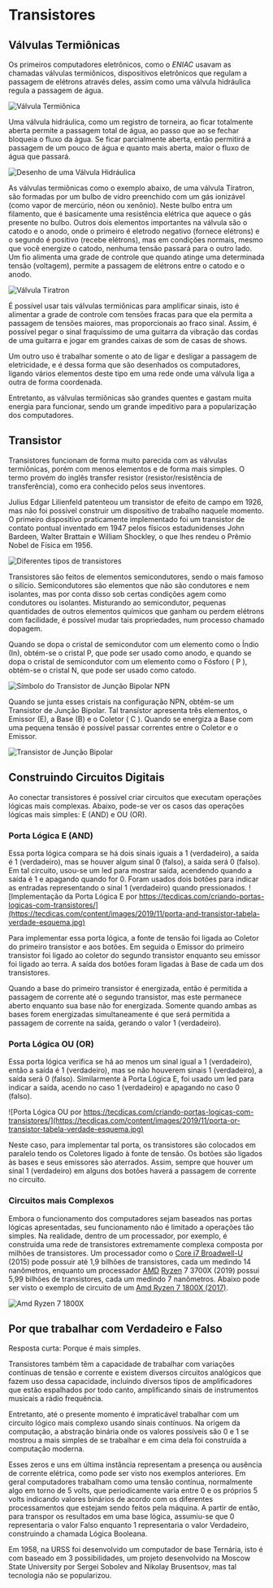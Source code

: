 # Transistores

## Válvulas Termiônicas
Os primeiros computadores eletrônicos, como o *ENIAC* usavam as chamadas válvulas termiônicos, dispositivos eletrônicos que regulam a passagem de elétrons através deles, assim como uma válvula hidráulica regula a passagem de água.

![Válvula Termiônica](https://upload.wikimedia.org/wikipedia/commons/8/89/VacuumTube1.jpg)

Uma válvula hidráulica, como um registro de torneira, ao ficar totalmente aberta permite a passagem total de água, ao passo que ao se fechar bloqueia o fluxo da água. Se ficar parcialmente aberta, então permitirá a passagem de um pouco de água e quanto mais aberta, maior o fluxo de água que passará.

 ![Desenho de uma Válvula Hidráulica](https://upload.wikimedia.org/wikipedia/commons/f/f7/Valve_cross-section.PNG)

As válvulas termiônicas como o exemplo abaixo, de uma válvula Tíratron, são formadas por um bulbo de vidro preenchido com um gás ionizável (como vapor de mercúrio, néon ou xenônio). Neste bulbo entra um filamento, que é basicamente uma resistência elétrica que aquece o gás presente no bulbo. Outros dois elementos importantes na válvula são o catodo e o anodo, onde o primeiro é eletrodo negativo (fornece elétrons) e o segundo é positivo (recebe elétrons), mas em condições normais, mesmo que você energize o catodo, nenhuma tensão passará para o outro lado. Um fio alimenta uma grade de controle que quando atinge uma determinada tensão (voltagem), permite a passagem de elétrons entre o catodo e o anodo.

![ Válvula Tiratron](https://upload.wikimedia.org/wikipedia/commons/6/60/Thyratron_Symbols.svg)

É possível usar tais válvulas termiônicas para amplificar sinais, isto é alimentar a grade de controle com tensões fracas para que ela permita a passagem de tensões maiores, mas proporcionais ao fraco sinal. Assim, é possível pegar o sinal fraquíssimo de uma guitarra da vibração das cordas de uma guitarra e jogar em grandes caixas de som de casas de shows.

Um outro uso é trabalhar somente o ato de ligar e desligar a passagem de eletricidade, e é dessa forma que são desenhados os computadores, ligando vários elementos deste tipo em uma rede onde uma válvula liga a outra de forma coordenada.

Entretanto, as válvulas termiônicas são grandes quentes e gastam muita energia para funcionar, sendo um grande impeditivo para a popularização dos computadores.

## Transistor

Transistores funcionam de forma muito parecida com as válvulas termiônicas, porém com menos elementos e de forma mais simples. O termo provém do inglês transfer resistor (resistor/resistência de transferência), como era conhecido pelos seus inventores.

Julius Edgar Lilienfeld patenteou um transistor de efeito de campo em 1926, mas não foi possível construir um dispositivo de trabalho naquele momento. O primeiro dispositivo praticamente implementado foi um transistor de contato pontual inventado em 1947 pelos físicos estadunidenses John Bardeen, Walter Brattain e William Shockley, o que lhes rendeu o Prêmio Nobel de Física em 1956.

![Diferentes tipos de transistores](https://upload.wikimedia.org/wikipedia/commons/f/f8/Transistor-photo.JPG)

Transistores são feitos de elementos semicondutores, sendo o mais famoso o silício. Semicondutores são elementos que não são condutores e nem isolantes, mas por conta disso sob certas condições agem como condutores ou isolantes. Misturando ao semicondutor, pequenas quantidades de outros elementos químicos que ganham ou perdem elétrons com facilidade, é possível mudar tais propriedades, num processo chamado dopagem.

Quando se dopa o cristal de semicondutor com um elemento como o Índio (In), obtém-se o cristal P, que pode ser usado como anodo, e quando se dopa o cristal de semicondutor com um elemento como o Fósforo ( P ), obtém-se o cristal N, que pode ser usado como catodo.

![Símbolo do Transistor de Junção Bipolar NPN](https://upload.wikimedia.org/wikipedia/commons/c/cb/BJT_NPN_symbol_%28case%29.svg)

Quando se junta esses cristais na configuração NPN, obtêm-se um Transistor de Junção Bipolar. Tal transístor apresenta três elementos, o Emissor (E), a Base (B) e o Coletor ( C ). Quando se energiza a Base com uma pequena tensão é possível passar correntes entre o Coletor e o Emissor.

![Transistor de Junção Bipolar](https://upload.wikimedia.org/wikipedia/commons/6/6b/NPN_BJT_%28Planar%29_Cross-section.svg)

## Construindo Circuitos Digitais

Ao conectar transistores é possível criar circuitos que executam operações lógicas mais complexas. Abaixo, pode-se ver os casos das operações lógicas mais simples: E (AND) e OU (OR).

### Porta Lógica E (AND)

Essa porta lógica compara se há dois sinais iguais a 1 (verdadeiro), a saída é 1 (verdadeiro), mas se houver algum sinal 0 (falso), a saída será 0 (falso). Em tal circuito, usou-se um led para mostrar saída, acendendo quando a saída é 1 e apagando quando for 0. Foram usados dois botões para indicar as entradas representando o sinal 1 (verdadeiro) quando pressionados.
![Implementação da Porta Lógica E por https://tecdicas.com/criando-portas-logicas-com-transistores/](https://tecdicas.com/content/images/2019/11/porta-and-transistor-tabela-verdade-esquema.jpg)

Para implementar essa porta lógica, a fonte de tensão foi ligada ao Coletor do primeiro transistor e aos botões. Em seguida o Emissor do primeiro transistor foi ligado ao coletor do segundo transistor enquanto seu emissor foi ligado ao terra. A saída dos botões foram ligadas à Base de cada um dos transistores.

Quando a base do primeiro transistor é energizada, então é permitida a passagem de corrente até o segundo transistor, mas este permanece aberto enquanto sua base não for energizada. Somente quando ambas as bases forem energizadas simultaneamente é que será permitida a passagem de corrente na saída, gerando o valor 1 (verdadeiro).

### Porta Lógica OU (OR)

Essa porta lógica verifica se há ao menos um sinal igual a 1 (verdadeiro), então a saída é 1 (verdadeiro), mas se não houverem sinais 1 (verdadeiro), a saída será  0 (falso). Similarmente à Porta Lógica E, foi usado um led para indicar a saída, acendo no caso 1 (verdadeiro) e apagando no caso 0 (falso).

![Porta Lógica OU por https://tecdicas.com/criando-portas-logicas-com-transistores/](https://tecdicas.com/content/images/2019/11/porta-or-transistor-tabela-verdade-esquema.jpg)

Neste caso, para implementar tal porta, os transistores são colocados em paralelo tendo os Coletores ligado à fonte de tensão. Os botões são ligados às bases e seus emissores são aterrados. Assim, sempre que houver um sinal 1 (verdadeiro) em alguns dos botões haverá a passagem de corrente no circuito.

### Circuitos mais Complexos

Embora o funcionamento dos computadores sejam baseados nas portas lógicas apresentadas, seu funcionamento não é limitado a operações tão simples. Na realidade, dentro de um processador, por exemplo, é construída uma rede de transistores extremamente complexa composta por milhões de transistores. Um processador como o [Core i7 Broadwell-U](https://en.wikipedia.org/wiki/Broadwell_(microarchitecture) "Broadwell (microarchitecture)") (2015) pode possuir até 1,9 bilhões de transistores, cada um medindo 14 nanômetros, enquanto um processador [AMD](https://en.wikipedia.org/wiki/AMD "AMD")  [Ryzen](https://en.wikipedia.org/wiki/Zen_2#Desktop_processors "Zen 2") 7 3700X (2019) possui 5,99 bilhões de transistores, cada um medindo 7 nanômetros. Abaixo pode ser visto o exemplo de circuito de um [Amd Ryzen 7 1800X (2017)](https://en.wikichip.org/wiki/amd/ryzen_7/1800x).

![Amd Ryzen 7 1800X ](https://en.wikichip.org/w/images/3/3f/amd_zen_octa-core_die_shot.png)

## Por que trabalhar com Verdadeiro e Falso

Resposta curta: Porque é mais simples.

Transistores também têm a capacidade de trabalhar com variações contínuas de tensão e corrente e existem diversos circuitos analógicos que fazem uso dessa capacidade, incluindo diversos tipos de amplificadores que estão espalhados por todo canto, amplificando sinais de instrumentos musicais a rádio frequência.

Entretanto, até o presente momento é impraticável trabalhar com um circuito lógico mais complexo usando sinais contínuos. Na origem da computação, a abstração binária onde os valores possíveis são 0 e 1 se mostrou a mais simples de se trabalhar e em cima dela foi construída a computação moderna.

Esses zeros e uns em última instância representam a presença ou ausência de corrente elétrica, como pode ser visto nos exemplos anteriores. Em geral computadores trabalham como uma tensão contínua, normalmente algo em torno de 5 volts, que periodicamente varia entre 0 e os próprios 5 volts indicando valores binários de acordo com os diferentes processamentos que estejam sendo feitos pela máquina. A partir de então, para transpor os resultados em uma base lógica, assumiu-se que 0 representaria o valor Falso enquanto 1 representaria o valor Verdadeiro, construindo a chamada Lógica Booleana.

Em 1958, na URSS foi desenvolvido um computador de base Ternária, isto é com baseado em 3 possibilidades, um projeto desenvolvido na Moscow State University por Sergei Sobolev and Nikolay Brusentsov, mas tal tecnologia não se popularizou. 
